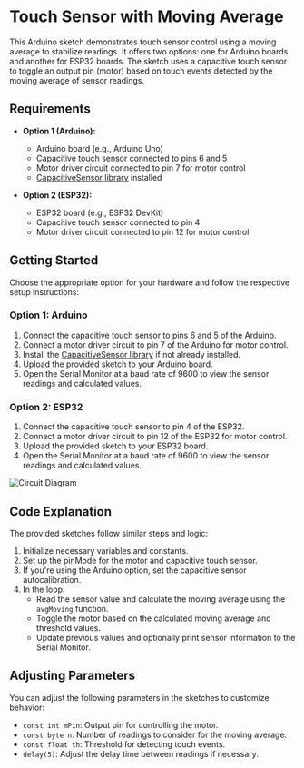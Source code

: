 # Touch Sensor with Moving Average

This Arduino sketch demonstrates touch sensor control using a moving average to stabilize readings. It offers two options: one for Arduino boards and another for ESP32 boards. The sketch uses a capacitive touch sensor to toggle an output pin (motor) based on touch events detected by the moving average of sensor readings.

## Requirements

- **Option 1 (Arduino):**
  - Arduino board (e.g., Arduino Uno)
  - Capacitive touch sensor connected to pins 6 and 5
  - Motor driver circuit connected to pin 7 for motor control
  - [CapacitiveSensor library](https://playground.arduino.cc/Main/CapacitiveSensor/) installed

- **Option 2 (ESP32):**
  - ESP32 board (e.g., ESP32 DevKit)
  - Capacitive touch sensor connected to pin 4
  - Motor driver circuit connected to pin 12 for motor control

## Getting Started

Choose the appropriate option for your hardware and follow the respective setup instructions:

### Option 1: Arduino

1. Connect the capacitive touch sensor to pins 6 and 5 of the Arduino.
2. Connect a motor driver circuit to pin 7 of the Arduino for motor control.
3. Install the [CapacitiveSensor library](https://playground.arduino.cc/Main/CapacitiveSensor/) if not already installed.
4. Upload the provided sketch to your Arduino board.
5. Open the Serial Monitor at a baud rate of 9600 to view the sensor readings and calculated values.

### Option 2: ESP32

1. Connect the capacitive touch sensor to pin 4 of the ESP32.
2. Connect a motor driver circuit to pin 12 of the ESP32 for motor control.
3. Upload the provided sketch to your ESP32 board.
4. Open the Serial Monitor at a baud rate of 9600 to view the sensor readings and calculated values.

![Circuit Diagram](https://github.com/mikewharton/touch-sensor/blob/main/circuit_diagram.png)

## Code Explanation

The provided sketches follow similar steps and logic:

1. Initialize necessary variables and constants.
2. Set up the pinMode for the motor and capacitive touch sensor.
3. If you're using the Arduino option, set the capacitive sensor autocalibration.
4. In the loop:
   - Read the sensor value and calculate the moving average using the `avgMoving` function.
   - Toggle the motor based on the calculated moving average and threshold values.
   - Update previous values and optionally print sensor information to the Serial Monitor.

## Adjusting Parameters

You can adjust the following parameters in the sketches to customize behavior:

- `const int mPin`: Output pin for controlling the motor.
- `const byte n`: Number of readings to consider for the moving average.
- `const float th`: Threshold for detecting touch events.
- `delay(5)`: Adjust the delay time between readings if necessary.
